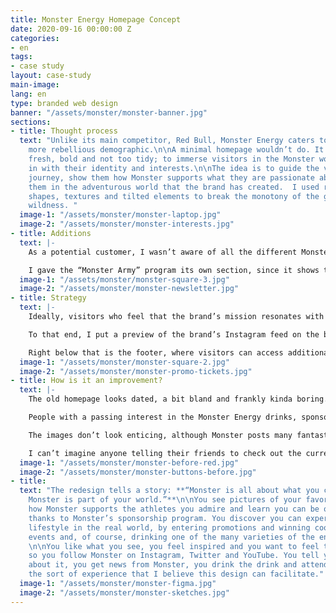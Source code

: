 ```yaml
---
title: Monster Energy Homepage Concept
date: 2020-09-16 00:00:00 Z
categories:
- en
tags:
- case study
layout: case-study
main-image: 
lang: en
type: branded web design
banner: "/assets/monster/monster-banner.jpg"
sections:
- title: Thought process
  text: "Unlike its main competitor, Red Bull, Monster Energy caters to a younger,
    more rebellious demographic.\n\nA minimal homepage wouldn’t do. It had to look
    fresh, bold and not too tidy; to immerse visitors in the Monster world and fit
    in with their identity and interests.\n\nThe idea is to guide the visitor on a
    journey, show them how Monster supports what they are passionate about and immersing
    them in the adventurous world that the brand has created.  I used ripped paper
    shapes, textures and tilted elements to break the monotony of the grid and convey
    wildness. "
  image-1: "/assets/monster/monster-laptop.jpg"
  image-2: "/assets/monster/monster-interests.jpg"
- title: Additions
  text: |-
    As a potential customer, I wasn’t aware of all the different Monster Energy sub-brands (Dragon Tea, Muscle Monster etc.) so I highlighted some of the less-known flavors, and included a vivid description of what drinking Monster Energy is supposed to feel like.

    I gave the “Monster Army” program its own section, since it shows that Monster isn’t all talk about helping athletes live their dream and promotes positive feelings towards the brand.
  image-1: "/assets/monster/monster-square-3.jpg"
  image-2: "/assets/monster/monster-newsletter.jpg"
- title: Strategy
  text: |-
    Ideally, visitors who feel that the brand’s mission resonates with them would follow Monster Energy on social media to be kept up to date on promotions, new products and events.

    To that end, I put a preview of the brand’s Instagram feed on the bottom of the page, above the footer.

    Right below that is the footer, where visitors can access additional pages, subscribe to the newsletter (which they can also do at the News section), and change the site’s language in case the IP location-based system gets it wrong.
  image-1: "/assets/monster/monster-square-2.jpg"
  image-2: "/assets/monster/monster-promo-tickets.jpg"
- title: How is it an improvement?
  text: |-
    The old homepage looks dated, a bit bland and frankly kinda boring. Not to mention the overlapping text elements, lack of images in the social feed, tiny margins, low contrast buttons and other visual and accessibility issues.

    People with a passing interest in the Monster Energy drinks, sponsored sports or events would likely lose interest and leave.

    The images don’t look enticing, although Monster posts many fantastic photos on their social media. The news section feels cramped, many titles get cut off and it’s impossible to visit a specific news category.

    I can’t imagine anyone telling their friends to check out the current page.
  image-1: "/assets/monster/monster-before-red.jpg"
  image-2: "/assets/monster/monster-buttons-before.jpg"
- title: 
  text: "The redesign tells a story: **“Monster is all about what you care about;
    Monster is part of your world.”**\n\nYou see pictures of your favorite sports,
    how Monster supports the athletes you admire and learn you can be one of them,
    thanks to Monster’s sponsorship program. You discover you can experience the Monster
    lifestyle in the real world, by entering promotions and winning cool stuff, attending
    events and, of course, drinking one of the many varieties of the energy drink.
    \n\nYou like what you see, you feel inspired and you want to feel that more often
    so you follow Monster on Instagram, Twitter and YouTube. You tell your friends
    about it, you get news from Monster, you drink the drink and attend events.\n\nThat’s
    the sort of experience that I believe this design can facilitate."
  image-1: "/assets/monster/monster-figma.jpg"
  image-2: "/assets/monster/monster-sketches.jpg"
---
```


